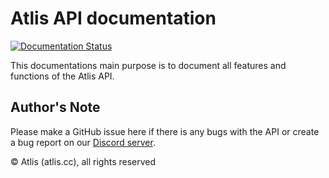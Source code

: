 # Atlis API documentation
[![Documentation Status](https://readthedocs.org/projects/atlis-api/badge/?version=latest&style=flat-square&label=API+Documentation)](https://atlis-api.readthedocs.io/en/latest/?badge=latest)

This documentations main purpose is to document all features and functions of the Atlis API.

## Author's Note
Please make a GitHub issue here if there is any bugs with the API or create a bug report on our [Discord server](https://discord.gg/tFdAs7FUKF).

© Atlis (atlis.cc), all rights reserved
